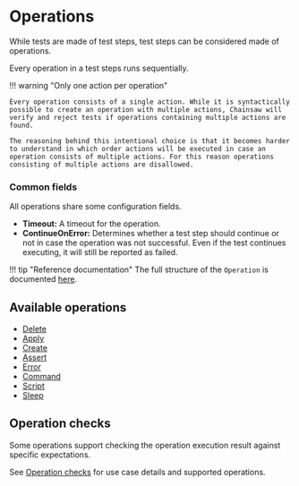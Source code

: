 # Operations

While tests are made of test steps, test steps can be considered made of operations.

Every operation in a test steps runs sequentially.

!!! warning "Only one action per operation"

    Every operation consists of a single action. While it is syntactically possible to create an operation with multiple actions, Chainsaw will verify and reject tests if operations containing multiple actions are found.

    The reasoning behind this intentional choice is that it becomes harder to understand in which order actions will be executed in case an operation consists of multiple actions. For this reason operations consisting of multiple actions are disallowed.

### Common fields

All operations share some configuration fields.

- **Timeout:** A timeout for the operation.
- **ContinueOnError:** Determines whether a test step should continue or not in case the operation was not successful.
  Even if the test continues executing, it will still be reported as failed.

!!! tip "Reference documentation"
    The full structure of the `Operation` is documented [here](../../apis/chainsaw.v1alpha1.md#chainsaw-kyverno-io-v1alpha1-Operation).

## Available operations

- [Delete](./delete.md)
- [Apply](./apply.md)
- [Create](./create.md)
- [Assert](./assert.md)
- [Error](./error.md)
- [Command](./command.md)
- [Script](./script.md)
- [Sleep](./sleep.md)

## Operation checks

Some operations support checking the operation execution result against specific expectations.

See [Operation checks](./check.md) for use case details and supported operations.

